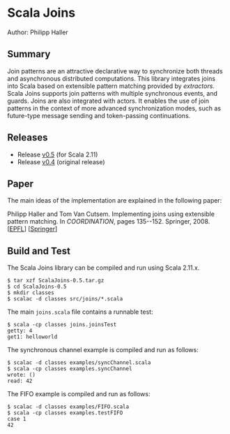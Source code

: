 # Scala Joins

Author: Philipp Haller

## Summary

Join patterns are an attractive declarative way to synchronize both threads
and asynchronous distributed computations. This library integrates joins into
Scala based on extensible pattern matching provided by *extractors*. Scala
Joins supports join patterns with multiple synchronous events, and guards.
Joins are also integrated with actors. It enables the use of join patterns in
the context of more advanced synchronization modes, such as future-type
message sending and token-passing continuations.

## Releases

- Release [v0.5](https://github.com/phaller/ScalaJoins/releases/tag/v0.5) (for Scala 2.11)
- Release [v0.4](https://github.com/phaller/ScalaJoins/releases/tag/v0.4) (original release)

## Paper

The main ideas of the implementation are explained in the following paper:

Philipp Haller and Tom Van Cutsem. Implementing joins using extensible
pattern matching. In *COORDINATION*, pages 135--152. Springer, 2008.
[[EPFL](http://infoscience.epfl.ch/record/125992)]
[[Springer](http://link.springer.com/chapter/10.1007/978-3-540-68265-3_9)]

## Build and Test

The Scala Joins library can be compiled and run using Scala 2.11.x.

    $ tar xzf ScalaJoins-0.5.tar.gz
    $ cd ScalaJoins-0.5
    $ mkdir classes
    $ scalac -d classes src/joins/*.scala

The main `joins.scala` file contains a runnable test:

    $ scala -cp classes joins.joinsTest
    getty: 4
    get1: helloworld

The synchronous channel example is compiled and run as follows:

    $ scalac -d classes examples/syncChannel.scala
    $ scala -cp classes examples.syncChannel
    wrote: ()
    read: 42

The FIFO example is compiled and run as follows:

    $ scalac -d classes examples/FIFO.scala
    $ scala -cp classes examples.testFIFO
    case 1
    42
